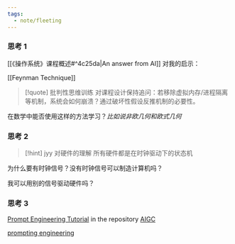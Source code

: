 ```yaml
---
tags:
  - note/fleeting
---
```


### 思考 1

[[《操作系统》课程概述#^4c25da|An answer from AI]] 对我的启示：

[[Feynman Technique]]

>[!quote] 批判性思维训练
>对课程设计保持追问：若移除虚拟内存/进程隔离等机制，系统会如何崩溃？通过破坏性假设反推机制的必要性。

在数学中能否使用这样的方法学习？*比如说非欧几何和欧式几何*

### 思考 2

>[!hint] jyy 对硬件的理解
>所有硬件都是在时钟驱动下的状态机

为什么要有时钟信号？没有时钟信号可以制造计算机吗？

我可以用别的信号驱动硬件吗？

### 思考 3

[Prompt Engineering Tutorial](https://learn.deeplearning.ai/courses/chatgpt-prompt-eng/lesson/zi9lz/guidelines) in the repository [AIGC](https://github.com/luban-agi/Awesome-AIGC-Tutorials)

[prompting engineering](https://platform.openai.com/docs/guides/text-generation)

